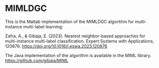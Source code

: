 # MIMLDGC
This is the Matlab implementation of the MIMLDGC algorithm for multi-instance multi-label learning:

Zafra, A., & Gibaja, E. (2023). Nearest neighbor-based approaches for multi-instance multi-label classification. Expert Systems with Applications, 120876. https://doi.org/10.1016/j.eswa.2023.120876

The Java implementation of the algorithm is available in the MIML library.
https://github.com/gibaja/MIML


